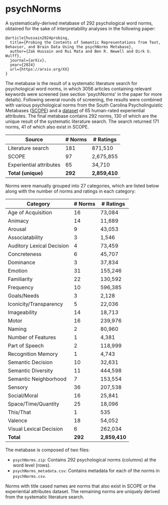# psychNorms

A systematically-derived metabase of 292 psychological word norms, obtained for the sake of interpretability analyses in the following paper:

```
@article{hussain2024probing,
  title={Probing the Contents of Semantic Representations from Text, Behavior, and Brain Data Using the psychNorms Metabase},
  author={Zak Hussain and Rui Mata and Ben R. Newell and Dirk U. Wulff},
  journal={arXiv},
  year={2024}
  url={https://arxiv.org/XX}
}
```

The metabase is the result of a systematic literature search for psychological word norms, in which 3056 articles containing relevant keywords were screened
(see section 'psychNorms' in the paper for more details). Following several rounds of screening, the results were combined with various psychological norms from the 
South Carolina Psycholinguistic Metabases ([SCOPE](https://www.sc.edu/study/colleges_schools/artsandsciences/psychology/research_clinical_facilities/scope/)) and 
a [dataset](https://doi.org/10.1080/02643294.2016.1147426) of 65 human-rated experiential attributes. The final metabase contains 292 norms, 130 of which 
are the unique result of the systematic literature search. The search returned 171 norms, 41 of which also exist in SCOPE.   

| Source                  | # Norms | # Ratings     |
|-------------------------|---------|---------------|
| Literature search       | 181     | 871,510       |
| SCOPE                   | 97      | 2,675,855     |
| Experiential attributes | 65      | 34,710        |
| **Total (unique)**      | **292** | **2,859,410** |

Norms were manually grouped into 27 categories, which are listed below along with the number of norms and ratings in each category:

| Category                  | # Norms | # Ratings  |
|---------------------------|---------|------------|
| Age of Acquisition        | 16      | 73,084     |
| Animacy                   | 14      | 11,689     |
| Arousal                   | 9       | 43,053     |
| Associatability           | 3       | 1,546      |
| Auditory Lexical Decision | 4       | 73,459     |
| Concreteness              | 6       | 45,707     |
| Dominance                 | 3       | 37,834     |
| Emotion                   | 31      | 155,246    |
| Familiarity               | 22      | 130,592    |
| Frequency                 | 10      | 596,385    |
| Goals/Needs               | 3       | 2,128      |
| Iconicity/Transparency    | 5       | 22,036     |
| Imageability              | 14      | 18,713     |
| Motor                     | 16      | 239,976    |
| Naming                    | 2       | 80,960     |
| Number of Features        | 1       | 4,381      |
| Part of Speech            | 2       | 118,999    |
| Recognition Memory        | 1       | 4,743      |
| Semantic Decision         | 10      | 32,631     |
| Semantic Diversity        | 11      | 444,598    |
| Semantic Neighborhood     | 7       | 153,554    |
| Sensory                   | 36      | 207,538    |
| Social/Moral              | 16      | 25,841     |
| Space/Time/Quantity       | 25      | 18,096     |
| This/That                 | 1       | 535        |
| Valence                   | 18      | 54,052     |
| Visual Lexical Decision   | 6       | 262,034    |
| **Total**                 | **292** | **2,859,410** |


The metabase is composed of two files:
- `psychNorms.zip`: Contains 292 psychological norms (columns) at the word level (rows).
- `psychNorms_metadata.csv`: Contains metadata for each of the norms in `psychNorms.csv`.

Norms with title cased names are norms that also exist in SCOPE or the experiential attributes dataset.  The remaining norms are uniquely derived from the systematic literature search.
